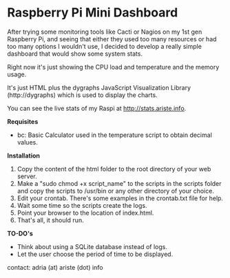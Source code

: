Raspberry Pi Mini Dashboard
==============

After trying some monitoring tools like Cacti or Nagios on my 1st gen Raspberry Pi, and seeing that either they used too 
many resources or had too many options I wouldn't use, I decided to develop a really simple dashboard that would show 
some system stats.

Right now it's just showing the CPU load and temperature and the memory usage.

It's just HTML plus the dygraphs JavaScript Visualization Library (http://dygraphs) which is used to display the charts.

You can see the live stats of my Raspi at http://stats.ariste.info.


**Requisites**
* bc: Basic Calculator used in the temperature script to obtain decimal values.


**Installation**

1. Copy the content of the html folder to the root directory of your web server.
2. Make a "sudo chmod +x script_name" to the scripts in the scripts folder and copy the scripts to /usr/bin or
any other directory of your choice.
3. Edit your crontab. There's some examples in the crontab.txt file for help.
4. Wait some time so the scripts create the logs.
5. Point your browser to the location of index.html.
6. That's all, it should run.


**TO-DO's**

- Think about using a SQLite database instead of logs.
- Let the user choose the period of time to be displayed.

contact: adria (at) ariste (dot) info
